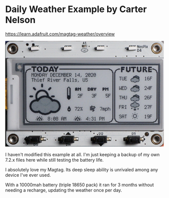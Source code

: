 # Daily Weather Example by Carter Nelson
https://learn.adafruit.com/magtag-weather/overview

![](https://raw.githubusercontent.com/DJDevon3/My_Circuit_Python_Projects/main/Boards/espressif/Adafruit%20Magtag%202.9%20Grayscale/MagTag%20Daily%20Weather%20Forecast/DailyWeather_screenshot.jpg)

I haven't modified this example at all. I'm just keeping a backup of my own 7.2.x files here while still testing the battery life.

I absolutely love my Magtag. Its deep sleep ability is unrivaled among any device I've ever used.

With a 10000mah battery (triple 18650 pack) it ran for 3 months without needing a recharge, updating the weather once per day.
